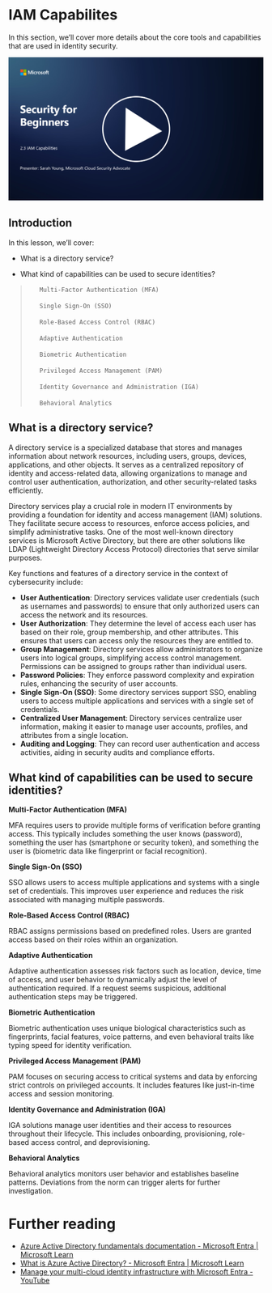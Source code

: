 # IAM Capabilites

In this section, we’ll cover more details about the core tools and capabilities that are used in identity security.

[![Watch the video](images/2-3_placeholder.png)](https://learn-video.azurefd.net/vod/player?id=330158a0-95ef-434b-b308-6fc41eab4bd5)

## Introduction

In this lesson, we’ll cover:

 - What is a directory service?
      
     
    
 - What kind of capabilities can be used to secure identities?
>
>        Multi-Factor Authentication (MFA)
> 
>        Single Sign-On (SSO)
> 
>        Role-Based Access Control (RBAC)
> 
>        Adaptive Authentication
> 
>        Biometric Authentication
> 
>        Privileged Access Management (PAM)
> 
>        Identity Governance and Administration (IGA)
> 
>        Behavioral Analytics

## What is a directory service?

A directory service is a specialized database that stores and manages information about network resources, including users, groups, devices, applications, and other objects. It serves as a centralized repository of identity and access-related data, allowing organizations to manage and control user authentication, authorization, and other security-related tasks efficiently.

Directory services play a crucial role in modern IT environments by providing a foundation for identity and access management (IAM) solutions. They facilitate secure access to resources, enforce access policies, and simplify administrative tasks. One of the most well-known directory services is Microsoft Active Directory, but there are other solutions like LDAP (Lightweight Directory Access Protocol) directories that serve similar purposes.

Key functions and features of a directory service in the context of cybersecurity include:

 - **User Authentication**: Directory services validate user credentials (such as usernames and passwords) to ensure that only authorized users can access the network and its resources.
 - **User Authorization**: They determine the level of access each user has based on their role, group membership, and other attributes. This ensures that users can access only the resources they are entitled to.
 - **Group Management**: Directory services allow administrators to organize users into logical groups, simplifying access control management. Permissions can be assigned to groups rather than individual users.
 - **Password Policies**: They enforce password complexity and expiration rules, enhancing the security of user accounts.
 - **Single Sign-On (SSO)**: Some directory services support SSO, enabling users to access multiple applications and services with a single set of credentials.
 - **Centralized User Management**: Directory services centralize user information, making it easier to manage user accounts, profiles, and attributes from a single location.
 - **Auditing and Logging**: They can record user authentication and access activities, aiding in security audits and compliance efforts.

## What kind of capabilities can be used to secure identities?

**Multi-Factor Authentication (MFA)**

MFA requires users to provide multiple forms of verification before granting access. This typically includes something the user knows (password), something the user has (smartphone or security token), and something the user is (biometric data like fingerprint or facial recognition).

**Single Sign-On (SSO)**

SSO allows users to access multiple applications and systems with a single set of credentials. This improves user experience and reduces the risk associated with managing multiple passwords.

**Role-Based Access Control (RBAC)**

RBAC assigns permissions based on predefined roles. Users are granted access based on their roles within an organization.

**Adaptive Authentication**

Adaptive authentication assesses risk factors such as location, device, time of access, and user behavior to dynamically adjust the level of authentication required. If a request seems suspicious, additional authentication steps may be triggered.

**Biometric Authentication**

Biometric authentication uses unique biological characteristics such as fingerprints, facial features, voice patterns, and even behavioral traits like typing speed for identity verification.

**Privileged Access Management (PAM)**

PAM focuses on securing access to critical systems and data by enforcing strict controls on privileged accounts. It includes features like just-in-time access and session monitoring.

**Identity Governance and Administration (IGA)**

IGA solutions manage user identities and their access to resources throughout their lifecycle. This includes onboarding, provisioning, role-based access control, and deprovisioning.

**Behavioral Analytics**

Behavioral analytics monitors user behavior and establishes baseline patterns. Deviations from the norm can trigger alerts for further investigation.


# Further reading
- [Azure Active Directory fundamentals documentation - Microsoft Entra | Microsoft Learn](https://learn.microsoft.com/en-us/azure/active-directory/fundamentals/?WT.mc_id=academic-96948-sayoung)
- [What is Azure Active Directory? - Microsoft Entra | Microsoft Learn](https://learn.microsoft.com/en-us/azure/active-directory/fundamentals/whatis?WT.mc_id=academic-96948-sayoung)
- [Manage your multi-cloud identity infrastructure with Microsoft Entra - YouTube](https://www.youtube.com/watch?v=9qQiq3wTS2Y&list=PLXtHYVsvn_b_gtX1-NB62wNervQx1Fhp4&index=18)


